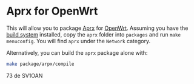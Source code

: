 # Aprx for OpenWrt

This will allow you to package [Aprx](http://ham.zmailer.org/oh2mqk/aprx/) for [OpenWrt](https://openwrt.org). Assuming you have the [build system](https://wiki.openwrt.org/about/toolchain) installed, copy the `aprx` folder into `packages` and run `make menuconfig`. You will find `aprx` under the `Network` category.

Alternatively, you can build the `aprx` package alone with:

```bash
make package/arpx/compile
```

73 de SV1OAN
